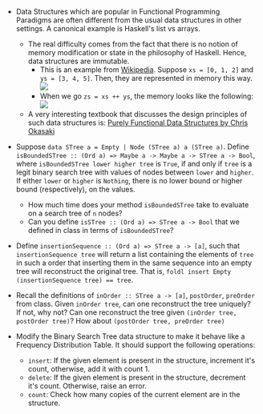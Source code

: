 * Data Structures which are popular in Functional Programming Paradigms are often different from the usual data structures in other settings. A canonical example is Haskell's list vs arrays.
  * The real difficulty comes from the fact that there is no notion of memory modification or state in the philosophy of Haskell. Hence, data structures are immutable.
    * This is an example from [Wikipedia](https://en.wikipedia.org/wiki/Persistent_data_structure).
    Suppose `xs = [0, 1, 2]` and `ys = [3, 4, 5]`. Then, they are represented in memory this way.
    ![](https://upload.wikimedia.org/wikipedia/commons/thumb/9/98/Purely_functional_list_before.svg/168px-Purely_functional_list_before.svg.png)
    * When we go `zs = xs ++ ys`, the memory looks like the following:
    ![](https://upload.wikimedia.org/wikipedia/commons/2/2e/Purely_functional_list_after.svg)
  * A very interesting textbook that discusses the design principles of such data structures is: [Purely Functional Data Structures by Chris Okasaki](http://library.cmi.ac.in/cgi-bin/koha/opac-detail.pl?biblionumber=9572)

* Suppose `data STree a = Empty | Node (STree a) a (STree a)`. Define `isBoundedSTree :: (Ord a) => Maybe a -> Maybe a -> STree a -> Bool`, where `isBoundedSTree lower higher tree` is `True`, if and only if `tree` is a legit binary search tree with values of nodes between `lower` and `higher`. If either `lower` or `higher` is `Nothing`, there is no lower bound or higher bound (respectively), on the values.
  * How much time does your method `isBoundedSTree` take to evaluate on a search tree of `n` nodes?
  * Can you define `isSTree :: (Ord a) => STree a -> Bool` that we defined in class in terms of `isBoundedSTree`?  

* Define `insertionSequence :: (Ord a) => STree a -> [a]`, such that `insertionSequence tree` will return a list containing the elements of `tree` in such a order that inserting them in the same sequence into an empty tree will reconstruct the original tree. That is, `foldl insert Empty (insertionSequence tree) == tree`.

* Recall the definitions of `inOrder :: STree a -> [a]`, `postOrder`, `preOrder` from class. Given `inOrder tree`, can one reconstruct the tree uniquely? If not, why not? Can one reconstruct the tree given `(inOrder tree, postOrder tree)`? How about `(postOrder tree, preOrder tree)`

* Modify the Binary Search Tree data structure to make it behave like a Frequency Distribution Table. It should support the following operations:
  * `insert`: If the given element is present in the structure, increment it's count, otherwise, add it with count 1.
  * `delete`: If the given element is present in the structure, decrement it's count. Otherwise, raise an error.
  * `count`: Check how many copies of the current element are in the structure.
